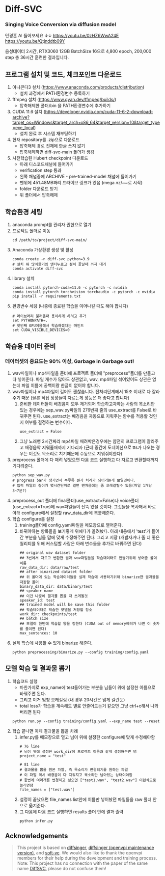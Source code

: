 # Diff-SVC
### Singing Voice Conversion via diffusion model

민경훈 AI 들어보세요 ↓↓
https://youtu.be/0zHZ6WwA24E
https://youtu.be/Qtjnddtb09Y

음성데이터 2시간, RTX3060 12GB BatchSize 16으로 4,800 epoch, 200,000 step 총 36시간 훈련한 결과입니다.
　
## 프로그램 설치 및 코드, 체크포인트 다운로드
1. 아나콘다3 설치 (https://www.anaconda.com/products/distribution)
    - 설치 과정에서 PATH환경변수 등록하기
2. ffmpeg 설치 (https://www.gyan.dev/ffmpeg/builds/)
    - 압축해제한 폴더/bin 을 PATH환경변수에 추가하기
3. CUDA 11.6 설치 (https://developer.nvidia.com/cuda-11-6-2-download-archive?target_os=Windows&target_arch=x86_64&target_version=10&target_type=exe_local)
    - 설치 완료 후 시스템 재부팅하기
4. 현재 repository를 .zip으로 다운로드
    - 압축해제 경로 전체에 한글 쓰지 않기
    - 압축해제하면 diff-svc-main 폴더가 생김
5. 사전학습된 Hubert checkpoint 다운로드
    - 아래 디스코드채널에 들어가기
    - verification step 통과
    - 왼쪽 채널중에 ARCHIVE - pre-trained-model 채널에 들어가기
    - 맨위에 451.48MB짜리 드라이브 링크가 있음 (mega.nz/~~로 시작)
    - folder 다운로드 받기
    - 위 폴더에서 압축해제

## 학습환경 세팅
1. anaconda prompt를 관리자 권한으로 열기
2. 프로젝트 폴더로 이동
    ```
    cd /path/to/project/diff-svc-main/
    ```
3. Anaconda 가상환경 생성 및 활성
    ```
    conda create -n diff-svc python=3.9
    # 설치 뭐 많이할거임 엔터누르고 설치 끝날때 까지 대기
    conda activate diff-svc
    ```
4. library 설치
    ```
    conda install pytorch-cuda=11.6 -c pytorch -c nvidia
    conda install pytorch torchvision torchaudio -c pytorch -c nvidia
    pip install -r requirements.txt
    ```
5. 환경변수 세팅 (나중에 종료된 학습을 이어나갈 때도 해야 합니다)
    ```
    # 라이브러리 불러올때 용이하게 하려고 추가
    set PYTHONPATH=.
    # 첫번째 GPU이용해서 학습하겠다는 마인드
    set CUDA_VISIBLE_DEVICES=0
    ```
## 학습용 데이터 준비
### 데이터셋의 중요도는 90% 이상, Garbage in Garbage out!
1. wav파일이나 mp4파일을 준비해 프로젝트 폴더에 "preprocess"폴더를 만들고 다 넣어준다. 파일 개수가 많아도 상관없고, wav, mp4파일 섞여있어도 상관은 없는데 파일 이름에 공백이랑 한글이 없어야 합니다.
2. wav파일이나 mp4파일이 길어도 괜찮습니다. 전처리단계에서 15초 이내로 다 잘라주기 때문 (물론 직접 정성들여 자르는게 성능은 더 좋다고 합니다)
    1. 준비한 데이터들이 배경음이 모두 제거되어 학습하고자하는 사람의 목소리만 있는 경우에는 sep_wav.py파일의 276번째 줄의 use_extract를 False로 바꿔주면 된다. use_extract는 배경음을 자동으로 지워주는 함수를 적용할 것인지 여부를 결정하는 변수이다.
        ```
        use_extract = False
        ```
    2. 그냥 노래뱅 2시간짜리 mp4파일 때려박은경우에는 얌전히 프로그램이 잘라주고 배경음악 지워줄때까지 기다리자 (근데 중간에 도네이션으로 tts가 나오는 경우는 이것도 목소리로 치기때문에 수동으로 지워줘야한다)
3. preprocess 폴더에 다 때려 넣었으면 다음 코드 실행하고 다 자르고 변환할때까지 기다려준다.
    ```
    python sep_wav.py
    # progress bar가 생기면서 쭈루룩 뭔가 처리가 되어가는게 보일것이다.
    # 입력 파일의 길이가 몇시간단위로 길면 맨처음에는 좀 오래걸릴수 있음(파일 1개당 3~7분?)
    ```
4. preprocess_out 폴더에 final폴더(use_extract=False)나 voice폴더(use_extract=True)에 wav파일들이 잔뜩 있을 것이다. 그것들을 복사해서 바로 아래 configure에서 설정할 raw_data_dir에 복붙해준다.
5. 학습 configure를 설정
    1. training폴더에 config.yaml파일을 메모장으로 열어준다.
    2. 바꿔야하는 항목들을 보기좋게 위에다가 올려놨다. 아래 내용에서 'test'가 들어간 부분을 님들 맘에 맞게 수정해주면 된다. 그리고 저장 (개발자거나 좀 더 좋은 퀄리티를 위해 커스텀할 사람은 아래 변수들을 추가로 바꿔주면 된다)
        ```
        ## original wav dataset folder
        ## 3번에서 자르고 변환한 결과 wav파일들을 학습데이터로 만들기위해 넣어줄 폴더 이름
        raw_data_dir: data/raw/test
        ## after binarized dataset folder
        ## 위 폴더에 있는 학습데이터들을 실제 학습에 사용하기위해 binarize한 결과물을 저장할 폴더
        binary_data_dir: data/binary/test
        ## speaker name
        ## 이건 나중에 결과물 뽑을 때 쓰게될것
        speaker_id: test
        ## trained model will be save this folder
        ## 학습데이터로 학습한 모델을 저장할 장소
        work_dir: checkpoints/test
        ## batch size
        ## 모델이 한번에 학습할 양을 정한다 (CUDA out of memory에러가 나면 이 숫자를 줄이면 된다)
        max_sentences: 10
        ```
6. 실제 학습에 사용할 수 있게 binarize 해준다.
    ```
    python preprocessing/binarize.py --config training/config.yaml
    ```
## 모델 학습 및 결과물 뽑기
1. 학습코드 실행
    - 마찬가지로 exp_name에 test들어가는 부분을 님들이 위에 설정한 이름으로 바꿔주면 된다.
    - 그리고 이거 엄청 오래걸림 (내 경우 20시간은 넘게 걸린듯)
    - total loss가 학습을 계속해도 별로 안줄어드는거 같으면 그냥 ctrl+c해서 나와버리면 된다
    ```
    python run.py --config training/config.yaml --exp_name test --reset 
    ```
2. 학습 끝나면 이제 결과물을 뽑을 차례
    1. infer.py를 메모장으로 열고 님이 위에 설정한 configure에 맞게 수정해야함
        ```
        # 76 line
        # 님이 위에 설정한 work_dir에 프로젝트 이름과 같게 설정해주면 댐
        project_name = "test"  

        # 81 line
        # 결과물을 뽑을 원본 파일, 즉 목소리가 변경되기를 원하는 파일
        # 이 파일 역시 배경음이 다 지워지고 목소리만 남아있는 상태여야함
        # 한번에 여러개를 변경하고 싶으면 ["test1.wav", "test2.wav"] 이런식으로 늘리면댐
        file_names = ["test.wav"]
        ```
    2. 설정이 끝났으면 file_names list안에 이름만 넣어놨던 파일들을 raw 폴더 안으로 옮겨준다.
    3. 그 다음에 다음 코드 실행하면 results 폴더 안에 결과 출력
        ```
        python infer.py
        ```


## Acknowledgements
>This project is based on [diffsinger](https://github.com/MoonInTheRiver/DiffSinger), [diffsinger (openvpi maintenance version)](https://github.com/openvpi/DiffSinger), and [soft-vc](https://github.com/bshall/soft-vc). We would also like to thank the openvpi members for their help during the development and training process. \
>Note: This project has no connection with the paper of the same name [DiffSVC](https://arxiv.org/abs/2105.13871), please do not confuse them!
